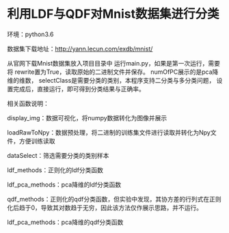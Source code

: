 # 利用LDF与QDF对Mnist数据集进行分类
环境：python3.6

数据集下载地址：http://yann.lecun.com/exdb/mnist/

从官网下载Mnist数据集放入项目目录中
运行main.py，如果是第一次运行，需要将
rewrite置为True，读取原始的二进制文件并保存。
numOfPC展示的是pca降维的维数，
selectClass是需要分类的类别，本程序支持二分类与多分类问题，
设置完成后，直接运行，即可得到分类结果与正确率。

相关函数说明：

display_img：数据可视化，将numpy数据转化为图像并展示

loadRawToNpy：数据预处理，将二进制的训练集文件进行读取并转化为Npy文件，方便训练读取

dataSelect：筛选需要分类的类别样本

ldf_methods：正则化的ldf分类函数

ldf_pca_methods：pca降维的ldf分类函数

qdf_methods：正则化的qdf分类函数，但实验中发现，其协方差的行列式在正则化后趋于0，导致其对数趋于无穷，因此该方法仅作展示思路，并不运行。

ldf_pca_methods：pca降维的qdf分类函数